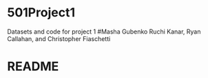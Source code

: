 # 501Project1
Datasets and code for project 1
#Masha Gubenko Ruchi Kanar, Ryan Callahan, and Christopher Fiaschetti
# README


